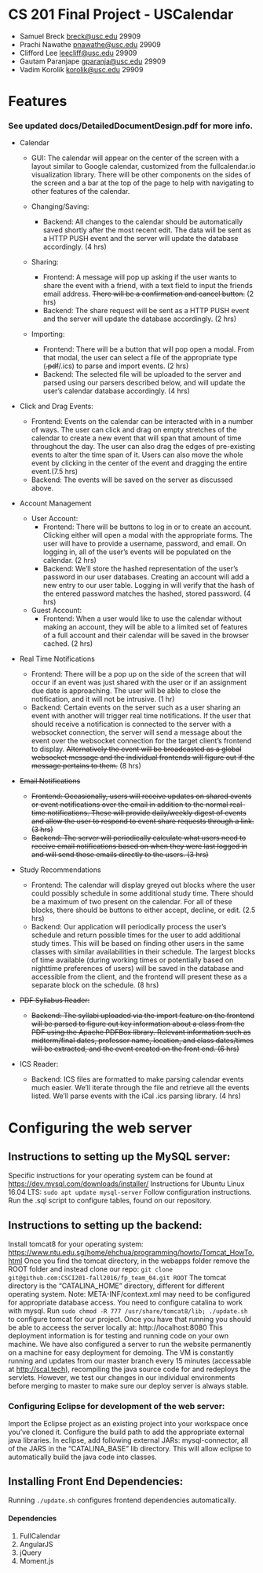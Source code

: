 # CS 201 Final Project - USCalendar

- Samuel Breck breck@usc.edu 29909
- Prachi Nawathe pnawathe@usc.edu 29909
- Clifford Lee leecliff@usc.edu 29909
- Gautam Paranjape gparanja@usc.edu 29909
- Vadim Korolik korolik@usc.edu 29909

# Features

### See updated docs/DetailedDocumentDesign.pdf for more info.

* Calendar
	* GUI: The calendar will appear on the center of the screen with a layout similar to Google calendar, customized from the fullcalendar.io visualization library. There will be other components on the sides of the screen and a bar at the top of the page to help with navigating to other features of the calendar.

  * Changing/Saving:
    * Backend: All changes to the calendar should be automatically saved shortly after the most recent edit. The data will be sent as a HTTP PUSH event and the server will update the database accordingly. (4 hrs)

  * Sharing:
    * Frontend: A message will pop up asking if the user wants to share the event with a friend, with a text field to input the friends email address. ~~There will be a confirmation and cancel button.~~ (2 hrs)
    * Backend: The share request will be sent as a HTTP PUSH event and the server will update the database accordingly. (2 hrs)

  * Importing:
    * Frontend: There will be a button that will pop open a modal. From that modal, the user can select a file of the appropriate type (~~.pdf~~/.ics) to parse and import events. (2 hrs)
    * Backend: The selected file will be uploaded to the server and parsed using our parsers described below, and will update the user’s calendar database accordingly. (4 hrs)


* Click and Drag Events:
	* Frontend: Events on the calendar can be interacted with in a number of ways. The user can click and drag on empty stretches of the calendar to create a new event that will span that amount of time throughout the day. The user can also drag the edges of pre-existing events to alter the time span of it. Users can also move the whole event by clicking in the center of the event and dragging the entire event.(7.5 hrs)
	* Backend: The events will be saved on the server as discussed above.


* Account Management
  * User Account:
  	* Frontend: There will be buttons to log in or to create an account. Clicking either will open a modal with the appropriate forms. The user will have to provide a username, password, and email. On logging in, all of the user’s events will be populated on the calendar. (2 hrs)
  	* Backend: We’ll store the hashed representation of the user’s password in our user databases. Creating an account will add a new entry to our user table. Logging in will verify that the hash of the entered password matches the hashed, stored password. (4 hrs)
  * Guest Account:
    * Frontend: When a user would like to use the calendar without making an account, they will be able to a limited set of features of a full account and their calendar will be saved in the browser cached. (2 hrs)


* Real Time Notifications
  * Frontend: There will be a pop up on the side of the screen that will occur if an event was just shared with the user or if an assignment due date is approaching. The user will be able to close the notification, and it will not be intrusive. (1 hr)
  * Backend: Certain events on the server such as a user sharing an event with another will trigger real time notifications. If the user that should receive a notification is connected to the server with a websocket connection, the server will send a message about the event over the websocket connection for the target client’s frontend to display. ~~Alternatively the event will be broadcasted as a global websocket message and the individual frontends will figure out if the message pertains to them.~~ (8 hrs)


* ~~Email Notifications~~
  * ~~Frontend: Occasionally, users will receive updates on shared events or event notifications over the email in addition to the normal real-time notifications. These will provide daily/weekly digest of events and allow the user to respond to event share requests through a link. (3 hrs)~~
  * ~~Backend: The server will periodically calculate what users need to receive email notifications based on when they were last logged in and will send those emails directly to the users. (3 hrs)~~


* Study Recommendations
  * Frontend: The calendar will display greyed out blocks where the user could possibly schedule in some additional study time. There should be a maximum of two present on the calendar. For all of these blocks, there should be buttons to either accept, decline, or edit. (2.5 hrs)
  * Backend: Our application will periodically process the user’s schedule and return possible times for the user to add additional study times. This will be based on finding other users in the same classes with similar availabilities in their schedule. The largest blocks of time available (during working times or potentially based on nighttime preferences of users) will be saved in the database and accessible from the client, and the frontend will present these as a separate block on the schedule. (8 hrs)

* ~~PDF Syllabus Reader:~~
  * ~~Backend: The syllabi uploaded via the import feature on the frontend will be parsed to figure out key information about a class from the PDF using the Apache PDFBox library. Relevant information such as midterm/final dates, professor name, location, and class dates/times will be extracted, and the event created on the front end. (6 hrs)~~


* ICS Reader:
  * Backend: ICS files are formatted to make parsing calendar events much easier. We’ll iterate through the file and retrieve all the events listed. We’ll parse events with the iCal .ics parsing library. (4 hrs)


# Configuring the web server

## Instructions to setting up the MySQL server:
Specific instructions for your operating system can be found at https://dev.mysql.com/downloads/installer/
Instructions for Ubuntu Linux 16.04 LTS:
`sudo apt update mysql-server`
Follow configuration instructions.
Run the .sql script to configure tables, found on our repository.
## Instructions to setting up the backend:
Install tomcat8 for your operating system: https://www.ntu.edu.sg/home/ehchua/programming/howto/Tomcat_HowTo.html
Once you find the tomcat directory, in the webapps folder remove the ROOT folder and instead clone our repo: `git clone git@github.com:CSCI201-fall2016/fp_team_04.git ROOT`
The tomcat directory is the “CATALINA_HOME” directory,  different for different operating system.
Note: META-INF/context.xml may need to be configured for appropriate database access.
You need to configure catalina to work with mysql. Run `sudo chmod -R 777 /usr/share/tomcat8/lib; ./update.sh` to configure tomcat for our project.
Once you have that running you should be able to acceess the server locally at: http://localhost:8080
This deployment information is for testing and running code on your own machine. We have also configured a server to run the website permanently on a machine for easy deployment for demoing. The VM is constantly running and updates from our master branch every 15 minutes (accessable at http://scal.tech), recompiling the java source code for and redeploys the servlets. However, we test our changes in our individual environments before merging to master to make sure our deploy server is always stable.
### Configuring Eclipse for development of the web server:
Import the Eclipse project as an existing project into your workspace once you’ve cloned it.
Configure the build path to add the appropriate external java libraries. In eclipse, add following external JARs: mysql-connector, all of the JARS in the “CATALINA_BASE” lib directory. This will allow eclipse to automatically build the java code into classes.
## Installing Front End Dependencies:
Running `./update.sh` configures frontend dependencies automatically.

#### Dependencies
1. FullCalendar
2. AngularJS
3. jQuery
4. Moment.js
